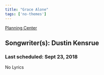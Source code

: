 ```yaml
---
title: "Grace Alone"
tags: ['no-themes']
---
```


[Planning Center](https://services.planningcenteronline.com/songs/15887475)

## Songwriter(s): Dustin Kensrue
### Last scheduled: Sept 23, 2018          

No Lyrics
